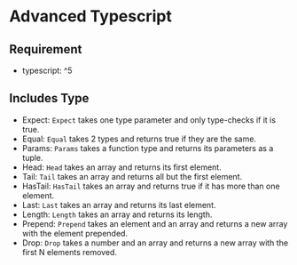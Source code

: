 # Advanced Typescript

## Requirement

- typescript: ^5

## Includes Type

- Expect: `Expect` takes one type parameter and only type-checks if it is true.
- Equal: `Equal` takes 2 types and returns true if they are the same.
- Params: `Params` takes a function type and returns its parameters as a tuple.
- Head: `Head` takes an array and returns its first element.
- Tail: `Tail` takes an array and returns all but the first element.
- HasTail: `HasTail` takes an array and returns true if it has more than one element.
- Last: `Last` takes an array and returns its last element.
- Length: `Length` takes an array and returns its length.
- Prepend: `Prepend` takes an element and an array and returns a new array with the element prepended.
- Drop: `Drop` takes a number and an array and returns a new array with the first N elements removed.
